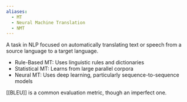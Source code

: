 ```yaml
---
aliases:
  - MT
  - Neural Machine Translation
  - NMT
---
```

A task in NLP focused on automatically translating text or speech from a source language to a target language. 

- Rule-Based MT: Uses linguistic rules and dictionaries
- Statistical MT: Learns from large parallel corpora
- Neural MT: Uses deep learning, particularly sequence-to-sequence models

[[BLEU]] is a common evaluation metric, though an imperfect one.